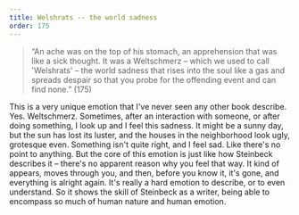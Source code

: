 ```yaml
---
title: Welshrats -- the world sadness
order: 175
---
```


> “An ache was on the top of his stomach, an apprehension that was like a sick thought. It was a Weltschmerz – which we used to call 'Welshrats' – the world sadness that rises into the soul like a gas and spreads despair so that you probe for the offending event and can find none.” (175)

This is a very unique emotion that I've never seen any other book describe. Yes. Weltschmerz. Sometimes, after an interaction with someone, or after doing something, I look up and I feel this sadness. It might be a sunny day, but the sun has lost its luster, and the houses in the neighborhood look ugly, grotesque even. Something isn't quite right, and I feel sad. Like there's no point to anything. But the core of this emotion is just like how Steinbeck describes it – there's no apparent reason why you feel that way. It kind of appears, moves through you, and then, before you know it, it's gone, and everything is alright again. It's really a hard emotion to describe, or to even understand. So it shows the skill of Steinbeck as a writer, being able to encompass so much of human nature and human emotion.
